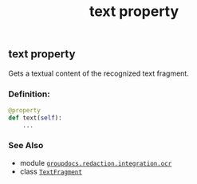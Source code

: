 ﻿---
title: text property
second_title: GroupDocs.Redaction for Python via .NET API References
description: 
type: docs
url: /python-net/groupdocs.redaction.integration.ocr/textfragment/text/
is_root: false
weight: 40
---

## text property


Gets a textual content of the recognized text fragment.
### Definition:
```python
@property
def text(self):
    ...
```

### See Also
* module [`groupdocs.redaction.integration.ocr`](../../)
* class [`TextFragment`](/redaction/python-net/groupdocs.redaction.integration.ocr/textfragment)
